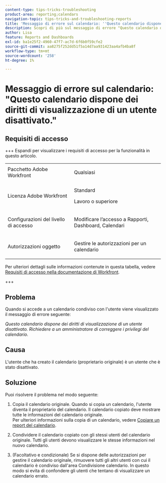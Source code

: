 ```yaml
---
content-type: tips-tricks-troubleshooting
product-area: reporting;calendars
navigation-topic: tips-tricks-and-troubleshooting-reports
title: 'Messaggio di errore sul calendario: ''Questo calendario dispone dei diritti di visualizzazione di un utente disattivato.'''
description: Scopri di più sul messaggio di errore "Questo calendario dispone dei diritti di visualizzazione di un utente disattivato".
author: Lisa
feature: Reports and Dashboards
exl-id: ba1e25f2-4960-47f7-ac7d-6f6b0f59cfe2
source-git-commit: aa8275f252dd51f5a14d7aa931423aa4afb4ba8f
workflow-type: tm+mt
source-wordcount: '258'
ht-degree: 1%

---
```


# Messaggio di errore sul calendario: &quot;Questo calendario dispone dei diritti di visualizzazione di un utente disattivato.&quot;

## Requisiti di accesso

+++ Espandi per visualizzare i requisiti di accesso per la funzionalità in questo articolo.

<table style="table-layout:auto"> 
 <col> 
 <col> 
 <tbody> 
  <tr> 
   <td role="rowheader">Pacchetto Adobe Workfront</td> 
   <td> <p>Qualsiasi</p> </td> 
  </tr> 
  <tr> 
   <td role="rowheader">Licenza Adobe Workfront</td> 
   <td> 
     <p>Standard</p>
     <p>Lavoro o superiore</p>
   </td> 
  </tr> 
  <tr> 
   <td role="rowheader">Configurazioni del livello di accesso</td> 
   <td> <p>Modificare l’accesso a Rapporti, Dashboard, Calendari</p> </td> 
  </tr> 
  <tr> 
   <td role="rowheader">Autorizzazioni oggetto</td> 
   <td> <p>Gestire le autorizzazioni per un calendario</p> </td> 
  </tr> 
 </tbody> 
</table>

Per ulteriori dettagli sulle informazioni contenute in questa tabella, vedere [Requisiti di accesso nella documentazione di Workfront](/help/quicksilver/administration-and-setup/add-users/access-levels-and-object-permissions/access-level-requirements-in-documentation.md).

+++

## Problema

Quando si accede a un calendario condiviso con l&#39;utente viene visualizzato il messaggio di errore seguente: 

*Questo calendario dispone dei diritti di visualizzazione di un utente disattivato. Richiedere a un amministratore di correggere i privilegi del calendario.*

## Causa

L&#39;utente che ha creato il calendario (proprietario originale) è un utente che è stato disattivato. 

## Soluzione

Puoi risolvere il problema nel modo seguente:

1. Copia il calendario originale. Quando si copia un calendario, l&#39;utente diventa il proprietario del calendario. Il calendario copiato deve mostrare tutte le informazioni del calendario originale.\
   Per ulteriori informazioni sulla copia di un calendario, vedere [Copiare un report del calendario](../../../reports-and-dashboards/reports/calendars/copy-a-calendar-report.md).

1. Condividere il calendario copiato con gli stessi utenti del calendario originale. Tutti gli utenti devono visualizzare le stesse informazioni nel nuovo calendario.
1. (Facoltativo e condizionale) Se si dispone delle autorizzazioni per gestire il calendario originale, rimuovere tutti gli altri utenti con cui il calendario è condiviso dall&#39;area Condivisione calendario. In questo modo si evita di confondere gli utenti che tentano di visualizzare un calendario errato.
